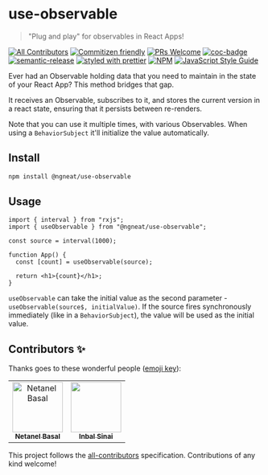 # use-observable

> "Plug and play" for observables in React Apps!

[![All Contributors](https://img.shields.io/badge/all_contributors-2-orange.svg?style=flat-square)](#contributors-)
[![Commitizen friendly](https://img.shields.io/badge/commitizen-friendly-brightgreen.svg)](http://commitizen.github.io/cz-cli/)
[![PRs Welcome](https://img.shields.io/badge/PRs-welcome-brightgreen.svg?style=flat-square)]()
[![coc-badge](https://img.shields.io/badge/codeof-conduct-ff69b4.svg?style=flat-square)]()
[![semantic-release](https://img.shields.io/badge/%20%20%F0%9F%93%A6%F0%9F%9A%80-semantic--release-e5079.svg?style=flat-square)](https://github.com/semantic-release/semantic-release)
[![styled with prettier](https://img.shields.io/badge/styled_with-prettier-ff69b4.svg?style=flat-square)](https://github.com/prettier/prettier)
[![NPM](https://img.shields.io/npm/v/use-observable.svg)](https://www.npmjs.com/package/use-observable) [![JavaScript Style Guide](https://img.shields.io/badge/code_style-standard-brightgreen.svg)](https://standardjs.com)

Ever had an Observable holding data that you need to maintain in the state of your React App? This method bridges that gap.

It receives an Observable, subscribes to it, and stores the current version in a react state, ensuring that it persists between re-renders.

Note that you can use it multiple times, with various Observables. When using a `BehaviorSubject` it'll initialize the value automatically.

## Install

```bash
npm install @ngneat/use-observable
```

## Usage

```tsx
import { interval } from "rxjs";
import { useObservable } from "@ngneat/use-observable";

const source = interval(1000);

function App() {
  const [count] = useObservable(source);

  return <h1>{count}</h1>;
}
```

`useObservable` can take the initial value as the second parameter - `useObservable(source$, initialValue)`. If the source fires synchronously immediately (like in a `BehaviorSubject`), the value will be used as the initial value.

## Contributors ✨

Thanks goes to these wonderful people ([emoji key](https://allcontributors.org/docs/en/emoji-key)):

<table>
  <tr>
    <td align="center"><a href="https://www.netbasal.com"><img src="https://avatars1.githubusercontent.com/u/6745730?v=4" width="100px;" alt="Netanel Basal"/><br /><sub><b>Netanel Basal</b></sub></a><br /></td>
     <td align="center"><a href="https://github.com/theblushingcrow"><img src="https://avatars3.githubusercontent.com/u/638818?v=4" width="100px;" alt=""/><br /><sub><b>Inbal Sinai</b></sub></a><br /></td>
</tr>
</table>

<!-- ALL-CONTRIBUTORS-LIST:START - Do not remove or modify this section -->
<!-- prettier-ignore-start -->
<!-- markdownlint-disable -->
<!-- markdownlint-enable -->
<!-- prettier-ignore-end -->

<!-- ALL-CONTRIBUTORS-LIST:END -->

This project follows the [all-contributors](https://github.com/all-contributors/all-contributors) specification. Contributions of any kind welcome!
